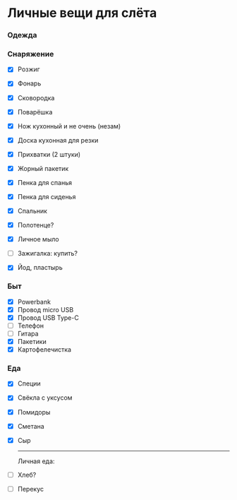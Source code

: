 # Личные вещи для слёта

### Одежда



### Снаряжение

- [x] Розжиг
- [x] Фонарь
- [x] Сковородка
- [x] Поварёшка
- [x] Нож кухонный и не очень (незам)
- [x] Доска кухонная для резки
- [x] Прихватки (2 штуки)
- [x] Жорный пакетик
- [x] Пенка для спанья 
- [x] Пенка для сиденья
- [x] Спальник
- [x] Полотенце?
- [x] Личное мыло
- [ ] Зажигалка: купить?
- [x] Йод, пластырь



### Быт

- [x] Powerbank
- [x] Провод micro USB
- [x] Провод USB Type-C
- [ ] Телефон
- [ ] Гитара
- [x] Пакетики
- [x] Картофелечистка

### Еда

- [x] Специи

- [x] Свёкла с уксусом

- [x] Помидоры

- [x] Сметана

- [x] Сыр

    _________

    Личная еда:

- [ ] Хлеб?

- [ ] Перекус

